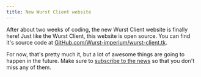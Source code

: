 ```yaml
---
title: New Wurst Client website
---
```

After about two weeks of coding, the new Wurst Client website is finally here! Just like the Wurst Client, this website is open source. You can find it's source code at [GitHub.com/Wurst-imperium/wurst-client.tk](https://github.com/Wurst-Imperium/wurst-client.tk).

For now, that's pretty much it, but a lot of awesome things are going to happen in the future. Make sure to [subscribe to the news](/news/feed.xml) so that you don't miss any of them.
